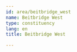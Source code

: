 ```yaml
---
id: area/beitbridge_west
name: Beitbridge West
type: constituency
lang: en
title: Beitbridge West

---
```

